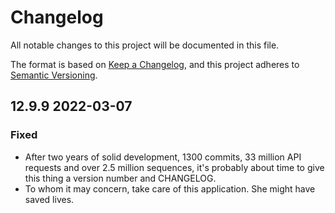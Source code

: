 # Changelog
All notable changes to this project will be documented in this file.

The format is based on [Keep a Changelog](https://keepachangelog.com/en/1.0.0/),
and this project adheres to [Semantic Versioning](https://semver.org/spec/v2.0.0.html).

## 12.9.9 2022-03-07
### Fixed
* After two years of solid development, 1300 commits, 33 million API requests and over 2.5 million sequences, it's probably about time to give this thing a version number and CHANGELOG.
* To whom it may concern, take care of this application. She might have saved lives.
